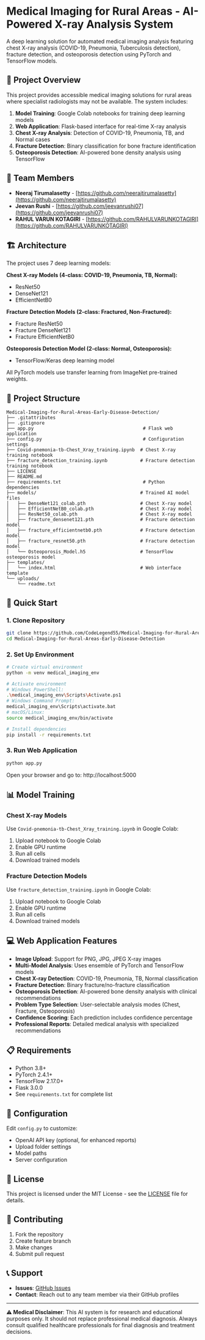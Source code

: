 # Medical Imaging for Rural Areas - AI-Powered X-ray Analysis System

A deep learning solution for automated medical imaging analysis featuring chest X-ray analysis (COVID-19, Pneumonia, Tuberculosis detection), fracture detection, and osteoporosis detection using PyTorch and TensorFlow models.

## 🎯 Project Overview

This project provides accessible medical imaging solutions for rural areas where specialist radiologists may not be available. The system includes:

1. **Model Training**: Google Colab notebooks for training deep learning models
2. **Web Application**: Flask-based interface for real-time X-ray analysis
3. **Chest X-ray Analysis**: Detection of COVID-19, Pneumonia, TB, and Normal cases
4. **Fracture Detection**: Binary classification for bone fracture identification
5. **Osteoporosis Detection**: AI-powered bone density analysis using TensorFlow

## 👥 Team Members

- **Neeraj Tirumalasetty** - [https://github.com/neerajtirumalasetty](https://github.com/neerajtirumalasetty)
- **Jeevan Rushi** - [https://github.com/jeevanrushi07](https://github.com/jeevanrushi07)
- **RAHUL VARUN KOTAGIRI** - [https://github.com/RAHULVARUNKOTAGIRI](https://github.com/RAHULVARUNKOTAGIRI)

## 🏗️ Architecture

The project uses 7 deep learning models:

**Chest X-ray Models (4-class: COVID-19, Pneumonia, TB, Normal):**
- ResNet50
- DenseNet121  
- EfficientNetB0

**Fracture Detection Models (2-class: Fractured, Non-Fractured):**
- Fracture ResNet50
- Fracture DenseNet121
- Fracture EfficientNetB0

**Osteoporosis Detection Model (2-class: Normal, Osteoporosis):**
- TensorFlow/Keras deep learning model

All PyTorch models use transfer learning from ImageNet pre-trained weights.

## 📁 Project Structure

```
Medical-Imaging-for-Rural-Areas-Early-Disease-Detection/
├── .gitattributes
├── .gitignore
├── app.py                                        # Flask web application
├── config.py                                     # Configuration settings
├── Covid-pnemonia-tb-Chest_Xray_training.ipynb  # Chest X-ray training notebook
├── fracture_detection_training.ipynb            # Fracture detection training notebook
├── LICENSE
├── README.md
├── requirements.txt                              # Python dependencies
├── models/                                      # Trained AI model files
│   ├── DenseNet121_colab.pth                    # Chest X-ray model
│   ├── EfficientNetB0_colab.pth                 # Chest X-ray model
│   ├── ResNet50_colab.pth                       # Chest X-ray model
│   ├── fracture_densenet121.pth                 # Fracture detection model
│   ├── fracture_efficientnetb0.pth              # Fracture detection model
│   ├── fracture_resnet50.pth                    # Fracture detection model
│   └── Osteoporosis_Model.h5                    # TensorFlow osteoporosis model
├── templates/
│   └── index.html                               # Web interface template
└── uploads/
    └── readme.txt
```

## 🚀 Quick Start

### 1. Clone Repository
```bash
git clone https://github.com/CodeLegend55/Medical-Imaging-for-Rural-Areas-Early-Disease-Detection.git
cd Medical-Imaging-for-Rural-Areas-Early-Disease-Detection
```

### 2. Set Up Environment
```bash
# Create virtual environment
python -m venv medical_imaging_env

# Activate environment
# Windows PowerShell:
.\medical_imaging_env\Scripts\Activate.ps1
# Windows Command Prompt:
medical_imaging_env\Scripts\activate.bat
# macOS/Linux:
source medical_imaging_env/bin/activate

# Install dependencies
pip install -r requirements.txt
```

### 3. Run Web Application
```bash
python app.py
```

Open your browser and go to: http://localhost:5000

## 📊 Model Training

### Chest X-ray Models
Use `Covid-pnemonia-tb-Chest_Xray_training.ipynb` in Google Colab:
1. Upload notebook to Google Colab
2. Enable GPU runtime
3. Run all cells
4. Download trained models

### Fracture Detection Models  
Use `fracture_detection_training.ipynb` in Google Colab:
1. Upload notebook to Google Colab
2. Enable GPU runtime
3. Run all cells
4. Download trained models

## 💻 Web Application Features

- **Image Upload**: Support for PNG, JPG, JPEG X-ray images
- **Multi-Model Analysis**: Uses ensemble of PyTorch and TensorFlow models
- **Chest X-ray Detection**: COVID-19, Pneumonia, TB, Normal classification
- **Fracture Detection**: Binary fracture/no-fracture classification
- **Osteoporosis Detection**: AI-powered bone density analysis with clinical recommendations
- **Problem Type Selection**: User-selectable analysis modes (Chest, Fracture, Osteoporosis)
- **Confidence Scoring**: Each prediction includes confidence percentage
- **Professional Reports**: Detailed medical analysis with specialized recommendations

## 📋 Requirements

- Python 3.8+
- PyTorch 2.4.1+
- TensorFlow 2.17.0+
- Flask 3.0.0
- See `requirements.txt` for complete list

## 🔧 Configuration

Edit `config.py` to customize:
- OpenAI API key (optional, for enhanced reports)
- Upload folder settings
- Model paths
- Server configuration

## 📝 License

This project is licensed under the MIT License - see the [LICENSE](LICENSE) file for details.

## 🤝 Contributing

1. Fork the repository
2. Create feature branch
3. Make changes
4. Submit pull request

## 📞 Support

- **Issues**: [GitHub Issues](https://github.com/CodeLegend55/Medical-Imaging-for-Rural-Areas-Early-Disease-Detection/issues)
- **Contact**: Reach out to any team member via their GitHub profiles

---

**⚠️ Medical Disclaimer**: This AI system is for research and educational purposes only. It should not replace professional medical diagnosis. Always consult qualified healthcare professionals for final diagnosis and treatment decisions.